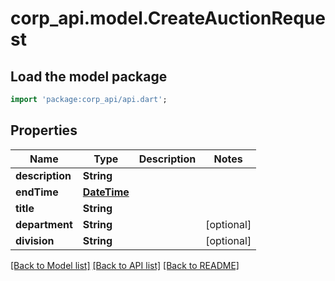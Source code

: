 # corp_api.model.CreateAuctionRequest

## Load the model package
```dart
import 'package:corp_api/api.dart';
```

## Properties
Name | Type | Description | Notes
------------ | ------------- | ------------- | -------------
**description** | **String** |  | 
**endTime** | [**DateTime**](DateTime.md) |  | 
**title** | **String** |  | 
**department** | **String** |  | [optional] 
**division** | **String** |  | [optional] 

[[Back to Model list]](../README.md#documentation-for-models) [[Back to API list]](../README.md#documentation-for-api-endpoints) [[Back to README]](../README.md)


